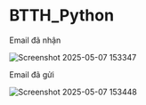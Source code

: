# BTTH_Python

Email đã nhận

![Screenshot 2025-05-07 153347](https://github.com/user-attachments/assets/a42fd350-2f48-4465-9e3d-7f2f918684c5)

Email đã gửi

![Screenshot 2025-05-07 153448](https://github.com/user-attachments/assets/e6ffe942-53a2-4fdd-abc9-6c835be8c20b)
